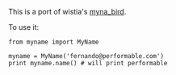 This is a port of wistia's [myna_bird](http://github.com/wistia/myna_bird).

To use it:

    from myname import MyName

    myname = MyName('fernando@performable.com')
    print myname.name() # will print performable
